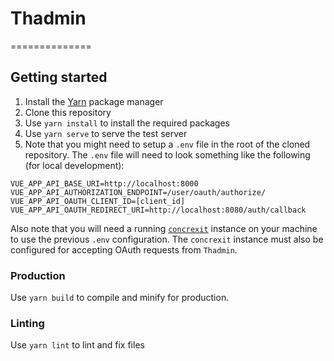 # Thadmin
==============

Getting started
---------------

1. Install the [Yarn](https://yarnpkg.com/) package manager
2. Clone this repository
3. Use `yarn install` to install the required packages
4. Use `yarn serve` to serve the test server
5. Note that you might need to setup a `.env` file in the root of the cloned repository. The `.env` file will need to 
look something like the following (for local development):
   
```
VUE_APP_API_BASE_URI=http://localhost:8000
VUE_APP_API_AUTHORIZATION_ENDPOINT=/user/oauth/authorize/
VUE_APP_API_OAUTH_CLIENT_ID=[client_id]
VUE_APP_API_OAUTH_REDIRECT_URI=http://localhost:8080/auth/callback
```

Also note that you will need a running [`concrexit`](https://github.com/svthalia/concrexit) instance on your machine 
to use the previous `.env` configuration. The `concrexit` instance must also be configured for accepting OAuth requests 
from `Thadmin`.

### Production
Use `yarn build` to compile and minify for production.

### Linting
Use `yarn lint` to lint and fix files

